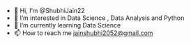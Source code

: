 - 👋 Hi, I’m @ShubhiJain22
- 👀 I’m interested in Data Science , Data Analysis and Python 
- 🌱 I’m currently learning Data Science
- 📫 How to reach me jainshubhi2052@gmail.com

<!---
ShubhiJain22/ShubhiJain22 is a ✨ special ✨ repository because its `README.md` (this file) appears on your GitHub profile.
You can click the Preview link to take a look at your changes.
--->
